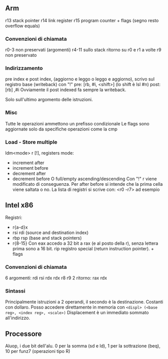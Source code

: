 
## Arm

r13 stack pointer
r14 link register
r15 program counter + flags (segno resto overflow equals)
### Convenzioni di chiamata
r0-3 non preservati (argomenti)
r4-11 sullo stack
ritorno su r0 e r1
a volte r9 non preservato
### Indirizzamento
pre index e post index, (aggiorno e leggo o leggo e aggiorno), scrivo sul registro base (writeback) con "!"
pre: \[rb, \#i, \<shift>]  (lo shift è lsl \#n) 
post:\[rb] ,\#i
Ovviamente il post indexed fa sempre la writeback.

Solo sull'ultimo argomento delle istruzioni.
### Misc
Tutte le operazioni ammettono un prefisso condizionale
Le flags sono aggiornate solo da specifiche operazioni come la cmp

### Load - Store multiple
ldm\<mode> r \[!], registers
mode:
- increment after
- increment before
- decrement after
- decrement before
O full/empty ascending/descending
Con "!" r viene modificato di conseguenza. Per after before si intende che la prima cella viene saltata o no.
La lista di registri si scrive con: \<r0 -r7> ad esempio

## Intel x86
Registri:
- r{a-d}x
- rsi rdi (source and destination index)
- rbp rsp (base and stack pointers)
- r{8-15}
Con eax accedo a 32 bit a rax (e al posto della r), senza lettera prima sono a 16 bit.
rip registro special (return instruction pointer).
\+ flags

### Convenzioni di chiamata
6 argomenti: rdi rsi rdx rdx r8 r9
2 ritorno: rax rdx

### Sintassi
Principalmente istruzioni a 2 operandi, il secondo è la destinazione.
Costanti con dollaro.
Posso accedere direttamente in memoria con `<displ> (<base reg>, <index reg>, <scale>)`
Displacement è un immediato sommato all'indirizzo.



## Processore

Aluop, i due bit dell'alu. 0 per la somma (sd e ld), 1 per la sottrazione (beq), 10 per funz7 (operazioni tipo R)